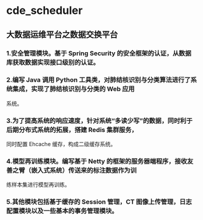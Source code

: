 # cde_scheduler
## 大数据运维平台之数据交换平台
### 1.安全管理模块。基于 Spring Security 的安全框架的认证，从数据库获取数据实现接口级别的认证。

### 2.编写 Java 调用 Python 工具类，对肺结核识别与分类算法进行了系统集成，实现了肺结核识别与分类的 Web 应用
系统。

### 3.为了提高系统的响应速度，针对系统“多读少写”的数据，同时利于后期分布式系统的拓展，搭建 Redis 集群服务，
同时配置 Ehcache 缓存，构成二级缓存系统。

### 4.模型再训练模块。编写基于 Netty 的框架的服务器端程序，接收友善之臂（嵌入式系统）传送来的标注数据作为训
练样本集进行模型再训练。

### 5.其他模块包括基于缓存的 Session 管理，CT 图像上传管理，日志配置模块以及一些基本的事务管理模块。
